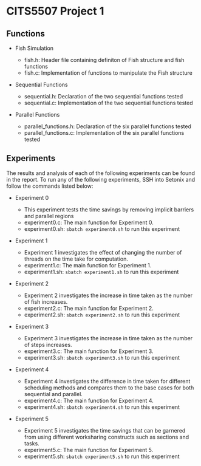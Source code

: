 # CITS5507 Project 1 

## Functions

- Fish Simulation
    - fish.h: Header file containing definiton of Fish structure and fish functions 
    - fish.c: Implementation of functions to manipulate the Fish structure

- Sequential Functions
    - sequential.h: Declaration of the two sequential functions tested
    - sequential.c: Implementation of the two sequential functions tested

- Parallel Functions
    - parallel_functions.h: Declaration of the six parallel functions tested
    - parallel_functions.c: Implementation of the six parallel functions tested

## Experiments

The results and analysis of each of the following experiments can be found in the report. To run any of the following experiments, SSH into Setonix and follow the commands listed below:

- Experiment 0 
    - This experiment tests the time savings by removing implicit barriers and parallel regions
    - experiment0.c: The main function for Experiment 0.
    - experiment0.sh: `sbatch experiment0.sh` to run this experiment

- Experiment 1 
    - Experiment 1 investigates the effect of changing the number of threads on the time take for computation.
    - experiment1.c: The main function for Experiment 1.
    - experiment1.sh: `sbatch experiment1.sh` to run this experiment

- Experiment 2 
    - Experiment 2 investigates the increase in time taken as the number of fish increases.
    - experiment2.c: The main function for Experiment 2.
    - experiment2.sh: `sbatch experiment2.sh` to run this experiment

- Experiment 3 
    - Experiment 3 investigates the increase in time taken as the number of steps increases.
    - experiment3.c: The main function for Experiment 3.
    - experiment3.sh: `sbatch experiment3.sh` to run this experiment

- Experiment 4 
    - Experiment 4 investigates the difference in time taken for different scheduling methods and compares them to the base cases for both sequential and parallel.
    - experiment4.c: The main function for Experiment 4.
    - experiment4.sh: `sbatch experiment4.sh` to run this experiment

- Experiment 5 
    - Experiment 5 investigates the time savings that can be garnered from using different worksharing constructs such as sections and tasks.
    - experiment5.c: The main function for Experiment 5.
    - experiment5.sh: `sbatch experiment5.sh` to run this experiment



